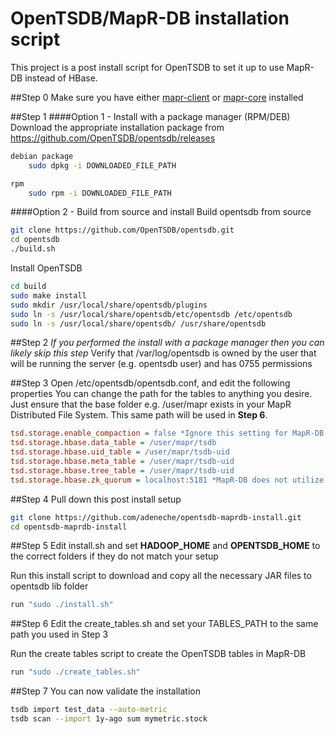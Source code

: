 OpenTSDB/MapR-DB installation script
====================================

This project is a post install script for OpenTSDB to set it up to use MapR-DB instead of HBase.

##Step 0
Make sure you have either [mapr-client](http://doc.mapr.com/display/MapR/Installing+MapR+Software) or [mapr-core](http://doc.mapr.com/display/MapR/Installing+MapR+Software) installed

##Step 1
####Option 1 - Install with a package manager (RPM/DEB)
Download the appropriate installation package from https://github.com/OpenTSDB/opentsdb/releases
```sh
debian package
	sudo dpkg -i DOWNLOADED_FILE_PATH

rpm
	sudo rpm -i DOWNLOADED_FILE_PATH
```

####Option 2 - Build from source and install
Build opentsdb from source
```sh
git clone https://github.com/OpenTSDB/opentsdb.git
cd opentsdb
./build.sh
```

Install OpenTSDB
```sh
cd build
sudo make install
sudo mkdir /usr/local/share/opentsdb/plugins
sudo ln -s /usr/local/share/opentsdb/etc/opentsdb /etc/opentsdb
sudo ln -s /usr/local/share/opentsdb/ /usr/share/opentsdb
```

##Step 2
*If you performed the install with a package manager then you can likely skip this step*
Verify that /var/log/opentsdb is owned by the user that will be running the server (e.g. opentsdb user) and has 0755 permissions

##Step 3
Open /etc/opentsdb/opentsdb.conf, and edit the following properties
You can change the path for the tables to anything you desire. Just ensure that the base folder e.g. /user/mapr exists in your MapR Distributed File System. This same path will be used in __Step 6__.
```ini
tsd.storage.enable_compaction = false *Ignore this setting for MapR-DB v4.x or above*
tsd.storage.hbase.data_table = /user/mapr/tsdb
tsd.storage.hbase.uid_table = /user/mapr/tsdb-uid
tsd.storage.hbase.meta_table = /user/mapr/tsdb-uid
tsd.storage.hbase.tree_table = /user/mapr/tsdb-uid
tsd.storage.hbase.zk_quorum = localhost:5181 *MapR-DB does not utilize this value, but it must be set to something*
```
##Step 4
Pull down this post install setup
```sh
git clone https://github.com/adeneche/opentsdb-maprdb-install.git
cd opentsdb-maprdb-install
```

##Step 5
Edit install.sh and set __HADOOP_HOME__ and __OPENTSDB_HOME__ to the correct folders if they do not match your setup

Run this install script to download and copy all the necessary JAR files to opentsdb lib folder
```sh
run "sudo ./install.sh" 
```

##Step 6
Edit the create_tables.sh and set your TABLES_PATH to the same path you used in Step 3

Run the create tables script to create the OpenTSDB tables in MapR-DB
```sh
run "sudo ./create_tables.sh"
```

##Step 7
You can now validate the installation
```sh
tsdb import test_data --auto-metric
tsdb scan --import 1y-ago sum mymetric.stock
```

